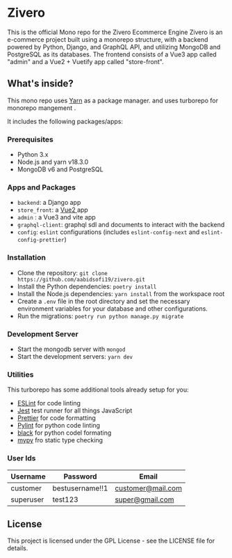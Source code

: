 # Zivero

This is the official Mono repo for the Zivero Ecommerce Engine
Zivero is an e-commerce project built using a monorepo structure, with a backend powered by Python, Django, and GraphQL API, and utilizing MongoDB and PostgreSQL as its databases. The frontend consists of a Vue3 app called "admin" and a Vue2 + Vuetify app called "store-front".

## What's inside?

This mono repo uses [Yarn](https://classic.yarnpkg.com/lang/en/) as a package manager.
and uses turborepo for monorepo mangement .

It includes the following packages/apps:

### Prerequisites

- Python 3.x
- Node.js and yarn v18.3.0
- MongoDB v6 and PostgreSQL

### Apps and Packages

- `backend`: a Django app
- `store_front`: a [Vue2 ](https://vuejs.org) app
- `admin` : a Vue3 and vite app
- `graphql-client`: graphql sdl and documents to interact with the backend
- `config`: `eslint` configurations (includes `eslint-config-next` and `eslint-config-prettier`)

### Installation

- Clone the repository: `git clone https://github.com/aabidsofi19/zivero.git`
- Install the Python dependencies: `poetry install `
- Install the Node.js dependencies: `yarn install` from the workspace root
- Create a `.env` file in the root directory and set the necessary environment variables for your database and other configurations.
- Run the migrations: `poetry run python manage.py migrate`

### Development Server

- Start the mongodb server with `mongod`
- Start the development servers: `yarn dev`

### Utilities

This turborepo has some additional tools already setup for you:

- [ESLint](https://eslint.org/) for code linting
- [Jest](https://jestjs.io) test runner for all things JavaScript
- [Prettier](https://prettier.io) for code formatting
- [Pylint](https:pylint.org) for python code linting
- [black](https://pypi.org/project/black/) for python codel formating
- [mypy](http://mypy-lang.org/) fro static type checking

### User Ids

| Username  | Password        | Email             |
| --------- | --------------- | ----------------- |
| customer  | bestusername!!1 | customer@mail.com |
| superuser | test123         | super@gmail.com   |

## License

This project is licensed under the GPL License - see the LICENSE file for details.
